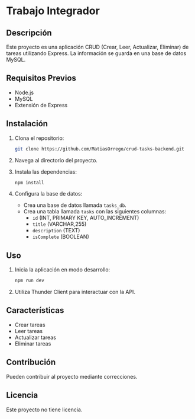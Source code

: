 # Trabajo Integrador

## Descripción

Este proyecto es una aplicación CRUD (Crear, Leer, Actualizar, Eliminar) de tareas utilizando Express. La información se guarda en una base de datos MySQL.

## Requisitos Previos

- Node.js
- MySQL
- Extensión de Express

## Instalación

1. Clona el repositorio:
   ```bash
   git clone https://github.com/MatiasOrrego/crud-tasks-backend.git
   ```
2. Navega al directorio del proyecto.

3. Instala las dependencias:
   ```bash
   npm install
   ```
4. Configura la base de datos:
   - Crea una base de datos llamada `tasks_db`.
   - Crea una tabla llamada `tasks` con las siguientes columnas:
     - `id` (INT, PRIMARY KEY, AUTO_INCREMENT)
     - `title` (VARCHAR,255)
     - `description` (TEXT)
     - `isComplete` (BOOLEAN)

## Uso

1. Inicia la aplicación en modo desarrollo:
   ```bash
   npm run dev
   ```
2. Utiliza Thunder Client para interactuar con la API.

## Características

- Crear tareas
- Leer tareas
- Actualizar tareas
- Eliminar tareas

## Contribución

Pueden contribuir al proyecto mediante correcciones.

## Licencia

Este proyecto no tiene licencia.
